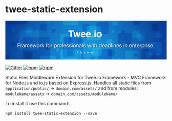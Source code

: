 # twee-static-extension

![Twee.io Logo](https://raw.githubusercontent.com/tweeio/twee-framework/master/assets/68747470733a2f2f73332e65752d63656e7472616c2d312e616d617a6f6e6177732e636f6d2f6d657368696e2f7075626c69632f747765652e696f2e706e67.png)

[![Gitter](https://badges.gitter.im/Join%20Chat.svg)](https://gitter.im/tweeio/twee-framework?utm_source=badge&utm_medium=badge&utm_campaign=pr-badge)
[![npm](https://img.shields.io/npm/dm/localeval.svg)](https://github.com/tweeio/twee-framework)
[![npm](https://img.shields.io/npm/l/express.svg)](https://github.com/tweeio/twee-framework)

Static Files Middleware Extension for Twee.io Framework - MVC Framework for Node.js and io.js based on Express.js.
Handles all static files from `application/public/` -> `domain.com/assets/` and from modules: `moduleName/assets` -> `domain.com/assets/moduleName/`

To install it use this command:

```
npm install twee-static-extension --save
```

